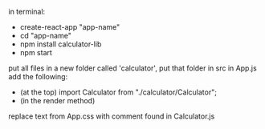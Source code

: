 in terminal:
- create-react-app "app-name"
- cd "app-name"
- npm install calculator-lib
- npm start

put all files in a new folder called 'calculator', put that folder in src
in App.js add the following:
- (at the top) import Calculator from "./calculator/Calculator";
- (in the render method) <Calculator/>

replace text from App.css with comment found in Calculator.js
